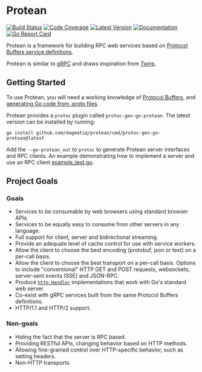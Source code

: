 # Protean

[![Build Status](https://github.com/dogmatiq/protean/workflows/CI/badge.svg)](https://github.com/dogmatiq/protean/actions?workflow=CI)
[![Code Coverage](https://img.shields.io/codecov/c/github/dogmatiq/protean/main.svg)](https://codecov.io/github/dogmatiq/protean)
[![Latest Version](https://img.shields.io/github/tag/dogmatiq/protean.svg?label=semver)](https://semver.org)
[![Documentation](https://img.shields.io/badge/go.dev-reference-007d9c)](https://pkg.go.dev/github.com/dogmatiq/protean)
[![Go Report Card](https://goreportcard.com/badge/github.com/dogmatiq/protean)](https://goreportcard.com/report/github.com/dogmatiq/protean)

Protean is a framework for building RPC web services based on [Protocol Buffers
service definitions](https://developers.google.com/protocol-buffers/docs/proto3#services).

Protean is similar to [gRPC](https://grpc.io/) and draws inspiration from
[Twirp](https://github.com/twitchtv/twirp).

## Getting Started

To use Protean, you will need a working knowledge of [Protocol
Buffers](https://grpc.io/docs/protoc-installation/), and [generating Go code from .proto files](https://developers.google.com/protocol-buffers/docs/reference/go-generated).

Protean provides a `protoc` plugin called `protoc-gen-go-protean`. The latest
version can be installed by running:

```
go install github.com/dogmatiq/protean/cmd/protoc-gen-go-protean@latest
```

Add the `--go-protean_out` to `protoc` to generate Protean server interfaces and
RPC clients. An example demonstrating how to implement a server and use an RPC
client [example_test.go](example_test.go).

## Project Goals

### Goals

- Services to be consumable by web browsers using standard browser APIs.
- Services to be equally easy to consume from other servers in any language.
- Full support for client, server and bidirectional streaming.
- Provide an adequate level of cache control for use with service workers.
- Allow the client to choose the best encoding (protobuf, json or text) on a
  per-call basis.
- Allow the client to choose the best transport on a per-call basis. Options
  to include "conventional" HTTP GET and POST requests, websockets, server-sent
  events (SSE) and JSON-RPC.
- Produce [`http.Handler`](https://pkg.go.dev/net/http#Handler) implementations
  that work with Go's standard web server.
- Co-exist with gRPC services built from the same Protocol Buffers definitions.
- HTTP/1.1 and HTTP/2 support.

### Non-goals

- Hiding the fact that the server is RPC based.
- Providing RESTful APIs, changing behavior based on HTTP methods.
- Allowing fine-grained control over HTTP-specific behavior, such as setting headers.
- Non-HTTP transports.